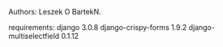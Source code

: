 Authors:
Leszek O
BartekN.

requirements:
django 3.0.8
django-crispy-forms 1.9.2
django-multiselectfield 0.1.12
